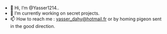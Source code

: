 - 👋 Hi, I’m @Yasser1214..
- 🌱 I’m currently working on secret projects.
- 📫 How to reach me : yasser_dahy@hotmail.fr or by homing pigeon sent in the good direction.

<!---
Yasser1214/Yasser1214 is a ✨ special ✨ repository because its `README.md` (this file) appears on your GitHub profile.
You can click the Preview link to take a look at your changes.
--->
